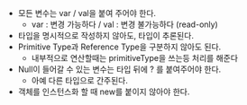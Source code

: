 * 모든 변수는 var / val을 붙여 주어야 한다.
    *  var : 변경 가능하다 / val : 변경 불가능하다 (read-only)
* 타입을 명시적으로 작성하지 않아도, 타입이 추론된다.
* Primitive Type과 Reference Type을 구분하지 않아도 된다.
    * 내부적으로 연산할때는 primitiveType을 쓰는등 처리를 해준다
* Null이 들어갈 수 있는 변수는 타입 뒤에 ? 를 붙여주어야 한다.
    * 아예 다른 타입으로 간주된다.
* 객체를 인스턴스화 할 때 new를 붙이지 않아야 한다.
